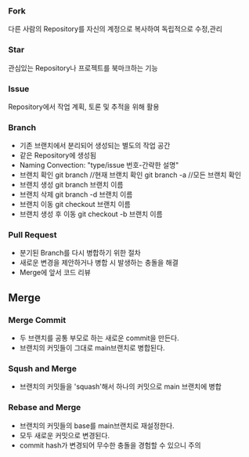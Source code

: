 ### Fork
다른 사람의 Repository를 자신의 계정으로 복사하여 독립적으로 수정,관리

### Star
관심있는 Repository나 프로젝트를 북마크하는 기능

### Issue
Repository에서 작업 계획, 토론 및 추적을 위해 활용

### Branch
+ 기존 브랜치에서 분리되어 생성되는 별도의 작업 공간
+ 같은 Repository에 생성됨
+ Naming Convection:
    "type/issue 번호-간략한 설명"
+ 브랜치 확인
    git branch //현재 브랜치 확인
    git branch -a //모든 브랜치 확인
+ 브랜치 생성
    git branch 브랜치 이름
+ 브랜치 삭제
    git branch -d 브랜치 이름
+ 브랜치 이동
    git checkout 브랜치 이름
+ 브랜치 생성 후 이동
    git checkout -b 브랜치 이름


### Pull Request
+ 분기된 Branch를 다시 병합하기 위한 절차
+ 새로운 변경을 제안하거나 병합 시 발생하는 충돌을 해결
+ Merge에 앞서 코드 리뷰

## Merge

### Merge Commit
+ 두 브랜치를 공통 부모로 하는 새로운 commit을 만든다.
+ 브랜치의 커밋들이 그대로 main브랜치로 병합된다.

### Sqush and Merge
+ 브랜치의 커밋들을 'squash'해서 하나의 커밋으로 main 브랜치에 병합

### Rebase and Merge
+ 브랜치의 커밋들의 base를 main브랜치로 재설정한다.
+ 모두 새로운 커밋으로 변경된다.
+ commit hash가 변경되어 무수한 충돌을 경험할 수 있으니 주의

